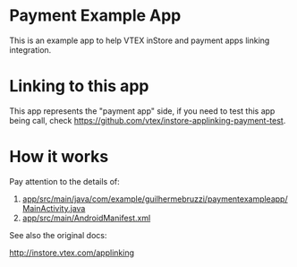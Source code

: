 # Payment Example App

This is an example app to help VTEX inStore and payment apps linking integration.

# Linking to this app

This app represents the "payment app" side, if you need to test this app being call, check https://github.com/vtex/instore-applinking-payment-test.

# How it works

Pay attention to the details of:

1. [app/src/main/java/com/example/guilhermebruzzi/paymentexampleapp/MainActivity.java](app/src/main/java/com/example/guilhermebruzzi/paymentexampleapp/MainActivity.java)
2. [app/src/main/AndroidManifest.xml](app/src/main/AndroidManifest.xml)

See also the original docs:

http://instore.vtex.com/applinking
